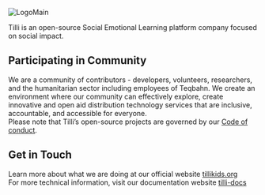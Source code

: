 ![LogoMain](./images/LogoMain.png "LogoMain")

Tilli is an open-source Social Emotional Learning platform company focused on social impact.
## Participating in Community 
We are a community of contributors - developers, volunteers, researchers, and the humanitarian sector including employees of Teqbahn. We create an environment where our community can effectively explore, create innovative and open aid distribution technology services that are inclusive, accountable, and accessible for everyone. 
<br>Please note that Tilli’s open-source projects are governed by our [Code of conduct](https://tillioss.github.io/tilli-docs/docs/next/code-of-conduct). 
## Get in Touch 
Learn more about what we are doing at our official website [tillikids.org](https://www.tillikids.org/) <br>For more technical information, visit our documentation website [tilli-docs](https://tillioss.github.io/tilli-docs/)
